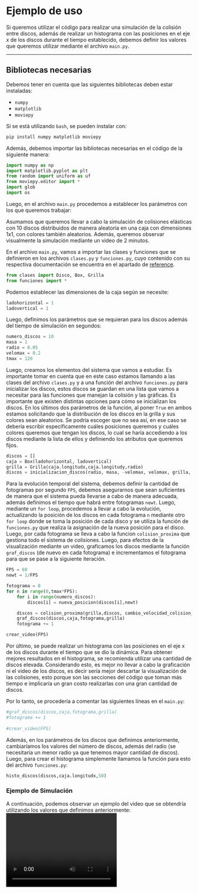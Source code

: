 # Ejemplo de uso 

Si queremos utilizar el código para realizar una simulación de la colisión entre discos, además de realizar un histograma con las posiciones en el eje x de los discos durante el tiempo establecido, debemos definir los valores que queremos utilizar mediante el archivo `main.py`. 

---
## Bibliotecas necesarias
Debemos tener en cuenta que las siguientes bibliotecas deben estar instaladas:

- `numpy`
- `matplotlib`
- `moviepy`


Si se está utilizando `bash`, se pueden instalar con: 

```bash 
pip install numpy matplotlib moviepy 
```

Además, debemos importar las bibliotecas necesarias en el código de la siguiente manera:
```python 
import numpy as np
import matplotlib.pyplot as plt
from random import uniform as uf
from moviepy.editor import *
import glob
import os
```

Luego, en el archivo `main.py` procedemos a establecer los parámetros con los que queremos trabajar:

Asumamos que queremos llevar a cabo la simulación de colisiones elásticas con 10 discos distribuidos de manera aleatoria en una caja con dimensiones 1x1, con colores también aleatorios. Además, queremos observar visualmente la simulación mediante un video de 2 minutos.

En el archivo `main.py`, vamos a importar las clases y funciones que se definieron en los archivos `clases.py` y `funciones.py`, cuyo contenido con su respectiva documentación se encuentra en el apartado de [reference](reference.md).

```python 
from clases import Disco, Box, Grilla
from funciones import *
```

Podemos establecer las dimensiones de la caja según se necesite:
```python 
ladohorizontal = 1
ladovertical = 1
```

Luego, definimos los parámetros que se requieran para los discos además del tiempo de simulación en segundos:
```python
numero_discos = 10
masa = 1
radio = 0.05
velomax = 0.2
tmax = 120
```

Luego, creamos los elementos del sistema que vamos a estudiar. Es importante tomar en cuenta que en este caso estamos llamando a las clases del archivo `clases.py` y a una función del archivo `funciones.py` para inicializar los discos, estos discos se guardan en una lista que vamos a necesitar para las funciones que manejan la colisión y las gráficas. Es importante que existen distintas opciones para cómo se inicializan los discos. En los últimos dos parámetros de la
función, al poner `True` en ambos estamos solicitando que la distribución de los discos en la grilla y sus colores sean aleatorios. Se podría escoger que no sea así, en ese caso se debería escribir específicamente cuáles posiciones queremos y cuáles colores queremos que tengan los discos, lo cual se haría accediendo a los discos mediante la lista de ellos y definiendo los atributos que queremos fijos.  
```python 
discos = [] 
caja = Box(ladohorizontal, ladovertical) 
grilla = Grilla(caja.longitudx,caja.longitudy,radio) 
discos = inicializacion_discos(radio, masa, -velomax, velomax, grilla, numero_discos, True, True)
```

Para la evolución temporal del sistema, debemos definir la cantidad de fotogramas por segundo `FPS`, debemos asegurarnos que sean suficientes de manera que el sistema pueda llevarse a cabo de manera adecuada, además definimos el tiempo que habrá entre fotogramas `newt`. Luego, mediante un `for loop`, procedemos a llevar a cabo la evolución, actualizando la posición de los discos en cada fotograma `n` mediante otro `for loop` donde se toma la posición de cada disco y se utiliza la función de `funciones.py` que realiza la
asignación de la nueva posición para el disco. Luego, por cada fotograma se lleva a cabo la funcion `colision_proxima` que gestiona todo el sistema de colisiones. Luego, para efectos de la visualización mediante un video, graficamos los discos mediante la función `graf_discos` (de nuevo en cada fotograma) e incrementamos el fotograma para que se pase a la siguiente iteración. 
```python 
FPS = 60
newt = 1/FPS

fotograma = 0
for n in range(0,tmax*FPS):
    for i in range(numero_discos):
        discos[i] = nueva_posicion(discos[i],newt)

    discos = colision_proxima(grilla,discos, cambio_velocidad_colision_pares,newt,manejo_de_colisiones_pares,tiempo_colision_pared,deteccion_colision_pared_con_manejo,caja.longitudx,caja.longitudy)
    graf_discos(discos,caja,fotograma,grilla)
    fotograma += 1

crear_video(FPS)
```

Por último, se puede realizar un histograma con las posiciones en el eje x de los discos durante el tiempo que se dio la dinámica. Para obtener mejores resultados en el histograma, se recomienda utilizar una cantidad de discos elevada. Considerando esto, es mejor no llevar a cabo la graficación ni el video de los discos, es decir sería mejor descartar la visualización de las colisiones, esto porque son las secciones del código que toman más tiempo e implicaría un gran
costo realizarlas con una gran cantidad de discos. 

Por lo tanto, se procedería a comentar las siguientes líneas en el `main.py`:
```python 
#graf_discos(discos,caja,fotograma,grilla)
#fotograma += 1
 
#crear_video(FPS)
```
Además, en los parámetros de los discos que definimos anteriormente, cambiaríamos los valores del número de discos, además del radio (se necesitaría un menor radio ya que tenemos mayor cantidad de discos). Luego, para crear el histograma simplemente llamamos la función para esto del archivo `funciones.py`:
```python 
histo_discos(discos,caja.longitudx,50)
```


### Ejemplo de Simulación 
A continuación, podemos observar un ejemplo del video que se obtendría utilizando los valores que definimos anteriormente:
<video width="300" height="200" controls>
  <source src= "https://github.com/igfu2004/Din-mica-Molecular/raw/main/docs/video_ejemplo.mp4" type="video/mp4">
  Tu navegador no soporta el elemento de video.
</video>

